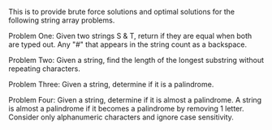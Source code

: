 This is to provide brute force solutions and optimal solutions for the following string array problems.

Problem One:
Given two strings S & T, return if they are equal when both are typed out. Any "#" that appears in the string count as a backspace.

Problem Two:
Given a string, find the length of the longest substring without repeating characters.

Problem Three:
Given a string, determine if it is a palindrome.

Problem Four:
Given a string, determine if it is almost a palindrome. A string is almost a palindrome if it becomes a palindrome by removing 1 letter. Consider only alphanumeric characters and ignore case sensitivity.


